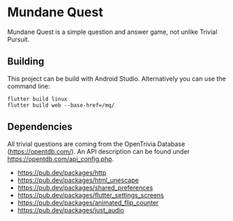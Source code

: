 # Mundane Quest

Mundane Quest is a simple question and answer game, not unlike Trivial Pursuit.

## Building

This project can be build with Android Studio. Alternatively you can use the
command line:

    flutter build linux
    flutter build web --base-href=/mq/

## Dependencies

All trivial questions are coming from the OpenTrivia Database
(https://opentdb.com/). An API description can be found under
https://opentdb.com/api_config.php.

* https://pub.dev/packages/http
* https://pub.dev/packages/html_unescape
* https://pub.dev/packages/shared_preferences
* https://pub.dev/packages/flutter_settings_screens
* https://pub.dev/packages/animated_flip_counter
* https://pub.dev/packages/just_audio
